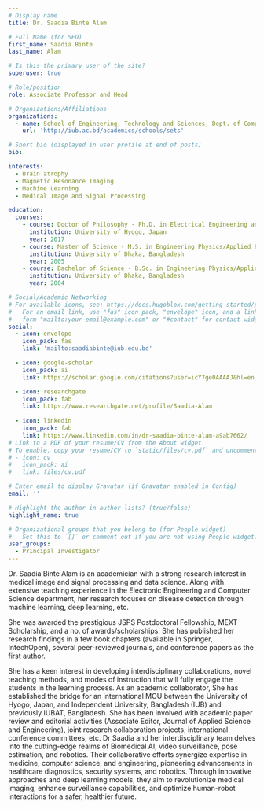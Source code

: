 ```yaml
---
# Display name
title: Dr. Saadia Binte Alam

# Full Name (for SEO)
first_name: Saadia Binte
last_name: Alam

# Is this the primary user of the site?
superuser: true

# Role/position
role: Associate Professor and Head

# Organizations/Affiliations
organizations:
  - name: School of Engineering, Technology and Sciences, Dept. of Computer Scinece & Engineering, Independent University, Bangladesh.
    url: 'http://iub.ac.bd/academics/schools/sets'

# Short bio (displayed in user profile at end of posts)
bio:   

interests:
  - Brain atrophy
  - Magnetic Resonance Imaging
  - Machine Learning
  - Medical Image and Signal Processing

education:
  courses:
    - course: Doctor of Philosophy - Ph.D. in Electrical Engineering and Computer Science
      institution: University of Hyogo, Japan
      year: 2017
    - course: Master of Science - M.S. in Engineering Physics/Applied Physics
      institution: University of Dhaka, Bangladesh
      year: 2005
    - course: Bachelor of Science - B.Sc. in Engineering Physics/Applied Physics
      institution: University of Dhaka, Bangladesh
      year: 2004

# Social/Academic Networking
# For available icons, see: https://docs.hugoblox.com/getting-started/page-builder/#icons
#   For an email link, use "fas" icon pack, "envelope" icon, and a link in the
#   form "mailto:your-email@example.com" or "#contact" for contact widget.
social:
  - icon: envelope
    icon_pack: fas
    link: 'mailto:saadiabinte@iub.edu.bd'

  - icon: google-scholar
    icon_pack: ai
    link: https://scholar.google.com/citations?user=icY7ge0AAAAJ&hl=en

  - icon: researchgate
    icon_pack: fab
    link: https://www.researchgate.net/profile/Saadia-Alam
  
  - icon: linkedin
    icon_pack: fab
    link: https://www.linkedin.com/in/dr-saadia-binte-alam-a9ab7662/
# Link to a PDF of your resume/CV from the About widget.
# To enable, copy your resume/CV to `static/files/cv.pdf` and uncomment the lines below.
# - icon: cv
#   icon_pack: ai
#   link: files/cv.pdf

# Enter email to display Gravatar (if Gravatar enabled in Config)
email: ''

# Highlight the author in author lists? (true/false)
highlight_name: true

# Organizational groups that you belong to (for People widget)
#   Set this to `[]` or comment out if you are not using People widget.
user_groups:
  - Principal Investigator
---
```


Dr. Saadia Binte Alam is an academician with a strong research interest in medical image and signal processing and data science. Along with extensive teaching experience in the Electronic Engineering and Computer Science department, her research focuses on disease detection through machine learning, deep learning, etc.

She was awarded the prestigious JSPS Postdoctoral Fellowship, MEXT Scholarship, and a no. of awards/scholarships. She has published her research findings in a few book chapters (available in Springer, IntechOpen), several peer-reviewed journals, and conference papers as the first author.

She has a keen interest in developing interdisciplinary collaborations, novel teaching methods, and modes of instruction that will fully engage the students in the learning process. As an academic collaborator, She has established the bridge for an international MOU between the University of Hyogo, Japan, and Independent University, Bangladesh (IUB) and previously IUBAT, Bangladesh. She has been involved with academic paper review and editorial activities (Associate Editor, Journal of Applied Science and Engineering), joint research collaboration projects, international conference committees, etc.
Dr Saadia and her interdisciplinary team delves into the cutting-edge realms of Biomedical AI, video surveillance, pose estimation, and robotics. Their collaborative efforts synergize expertise in medicine, computer science, and engineering, pioneering advancements in healthcare diagnostics, security systems, and robotics. Through innovative approaches and deep learning models, they aim to revolutionize medical imaging, enhance surveillance capabilities, and optimize human-robot interactions for a safer, healthier future.
